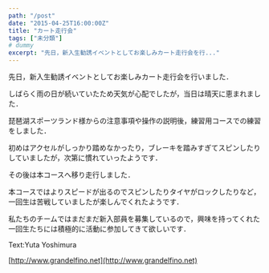 ```yaml
---
path: "/post"
date: "2015-04-25T16:00:00Z"
title: "カート走行会"
tags: ["未分類"]
# dummy
excerpt: "先日，新入生勧誘イベントとしてお楽しみカート走行会を行..."
---
```




[](25-1.jpg)

先日，新入生勧誘イベントとしてお楽しみカート走行会を行いました．

しばらく雨の日が続いていたため天気が心配でしたが，当日は晴天に恵まれました．

琵琶湖スポーツランド様からの注意事項や操作の説明後，練習用コースでの練習をしました．

初めはアクセルがしっかり踏めなかったり，ブレーキを踏みすぎてスピンしたりしていましたが，次第に慣れていったようです．

その後は本コースへ移り走行しました．

本コースではよりスピードが出るのでスピンしたりタイヤがロックしたりなど，一回生は苦戦していましたが楽しんでくれたようです．

私たちのチームではまだまだ新入部員を募集しているので，興味を持ってくれた一回生たちには積極的に活動に参加してきて欲しいです．

Text:Yuta Yoshimura

[http://www.grandelfino.net](http://www.grandelfino.net)

